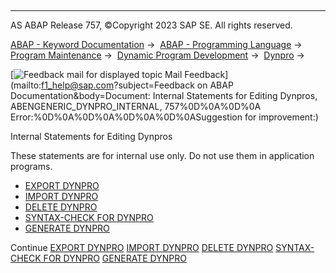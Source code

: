   

* * *

AS ABAP Release 757, ©Copyright 2023 SAP SE. All rights reserved.

[ABAP - Keyword Documentation](https://help.sap.com/doc/abapdocu_757_index_htm/7.57/en-US/abenabap.htm) →  [ABAP - Programming Language](https://help.sap.com/doc/abapdocu_757_index_htm/7.57/en-US/abenabap_reference.htm) →  [Program Maintenance](https://help.sap.com/doc/abapdocu_757_index_htm/7.57/en-US/abenprogram_editing.htm) →  [Dynamic Program Development](https://help.sap.com/doc/abapdocu_757_index_htm/7.57/en-US/abenabap_language_dynamic.htm) →  [Dynpro](https://help.sap.com/doc/abapdocu_757_index_htm/7.57/en-US/abenabap_generic_dynpro.htm) → 

 [![](Mail.gif?object=Mail.gif&sap-language=EN "Feedback mail for displayed topic") Mail Feedback](mailto:f1_help@sap.com?subject=Feedback on ABAP Documentation&body=Document: Internal Statements for Editing Dynpros, ABENGENERIC_DYNPRO_INTERNAL, 757%0D%0A%0D%0A
Error:%0D%0A%0D%0A%0D%0A%0D%0ASuggestion for improvement:)

Internal Statements for Editing Dynpros

These statements are for internal use only.
Do not use them in application programs.

-   [EXPORT DYNPRO](https://help.sap.com/doc/abapdocu_757_index_htm/7.57/en-US/abapexport_dynpro.htm)
-   [IMPORT DYNPRO](https://help.sap.com/doc/abapdocu_757_index_htm/7.57/en-US/abapimport_dynpro.htm)
-   [DELETE DYNPRO](https://help.sap.com/doc/abapdocu_757_index_htm/7.57/en-US/abapdelete_dynpro.htm)
-   [SYNTAX-CHECK FOR DYNPRO](https://help.sap.com/doc/abapdocu_757_index_htm/7.57/en-US/abapsyntax-check_for_dynpro.htm)
-   [GENERATE DYNPRO](https://help.sap.com/doc/abapdocu_757_index_htm/7.57/en-US/abapgenerate_dynpro.htm)

Continue
[EXPORT DYNPRO](https://help.sap.com/doc/abapdocu_757_index_htm/7.57/en-US/abapexport_dynpro.htm)
[IMPORT DYNPRO](https://help.sap.com/doc/abapdocu_757_index_htm/7.57/en-US/abapimport_dynpro.htm)
[DELETE DYNPRO](https://help.sap.com/doc/abapdocu_757_index_htm/7.57/en-US/abapdelete_dynpro.htm)
[SYNTAX-CHECK FOR DYNPRO](https://help.sap.com/doc/abapdocu_757_index_htm/7.57/en-US/abapsyntax-check_for_dynpro.htm)
[GENERATE DYNPRO](https://help.sap.com/doc/abapdocu_757_index_htm/7.57/en-US/abapgenerate_dynpro.htm)